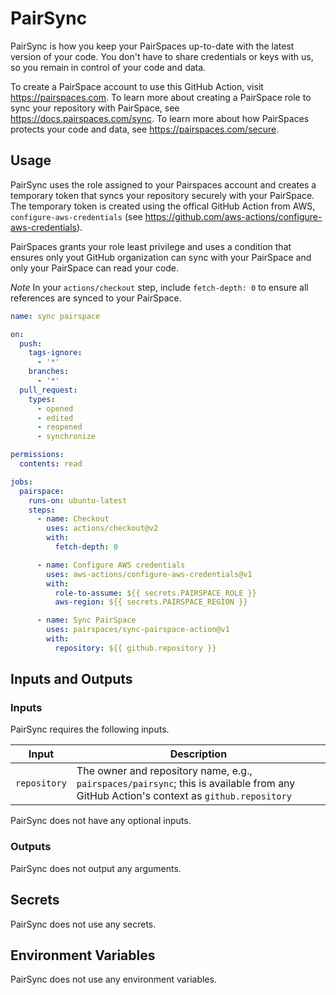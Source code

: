# PairSync

PairSync is how you keep your PairSpaces up-to-date with the latest version of your code. You don't have to share credentials or keys with us, so you remain in control of your code and data.

To create a PairSpace account to use this GitHub Action, visit https://pairspaces.com. To learn more about creating a PairSpace role to sync your repository with PairSpace, see https://docs.pairspaces.com/sync. To learn more about how PairSpaces protects your code and data, see https://pairspaces.com/secure.

## Usage

PairSync uses the role assigned to your Pairspaces account and creates a temporary token that syncs your repository securely with your PairSpace. The temporary token is created using the offical GitHub Action from AWS, `configure-aws-credentials` (see https://github.com/aws-actions/configure-aws-credentials).

PairSpaces grants your role least privilege and uses a condition that ensures only yout GitHub organization can sync with your PairSpace and only your PairSpace can read your code.

*Note* In your `actions/checkout` step, include `fetch-depth: 0` to ensure all references are synced to your PairSpace.

```yaml
name: sync pairspace

on:
  push:
    tags-ignore:
      - '*'
    branches:
      - '*'
  pull_request:
    types:
      - opened
      - edited
      - reopened
      - synchronize  

permissions:
  contents: read

jobs:
  pairspace:
    runs-on: ubuntu-latest
    steps:
      - name: Checkout
        uses: actions/checkout@v2
        with:
          fetch-depth: 0

      - name: Configure AWS credentials
        uses: aws-actions/configure-aws-credentials@v1
        with:
          role-to-assume: ${{ secrets.PAIRSPACE_ROLE }}
          aws-region: ${{ secrets.PAIRSPACE_REGION }}

      - name: Sync PairSpace
        uses: pairspaces/sync-pairspace-action@v1
        with:
          repository: ${{ github.repository }}
```

## Inputs and Outputs

### Inputs

PairSync requires the following inputs.

| Input | Description |
|-------|-------------|
| `repository` | The owner and repository name, e.g., `pairspaces/pairsync`; this is available from any GitHub Action's context as `github.repository` |

PairSync does not have any optional inputs.

### Outputs

PairSync does not output any arguments.

## Secrets

PairSync does not use any secrets.

## Environment Variables

PairSync does not use any environment variables.
